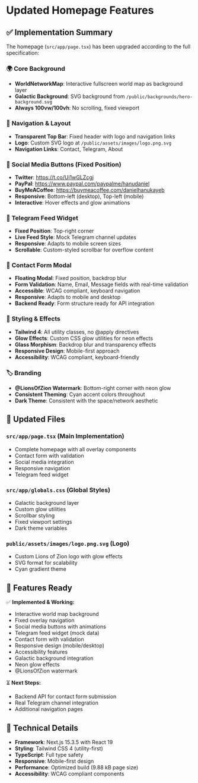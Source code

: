 # Updated Homepage Features

## ✅ Implementation Summary

The homepage (`src/app/page.tsx`) has been upgraded according to the full specification:

### 🌍 **Core Background**
- **WorldNetworkMap**: Interactive fullscreen world map as background layer
- **Galactic Background**: SVG background from `/public/backgrounds/hero-background.svg` 
- **Always 100vw/100vh**: No scrolling, fixed viewport

### 🧭 **Navigation & Layout**
- **Transparent Top Bar**: Fixed header with logo and navigation links
- **Logo**: Custom SVG logo at `/public/assets/images/logo.png.svg`
- **Navigation Links**: Contact, Telegram, About

### 📱 **Social Media Buttons** (Fixed Position)
- **Twitter**: https://t.co/Ui1wGLZcgj
- **PayPal**: https://www.paypal.com/paypalme/hanudaniel  
- **BuyMeACoffee**: https://buymeacoffee.com/danielhanukayeb
- **Responsive**: Bottom-left (desktop), Top-left (mobile)
- **Interactive**: Hover effects and glow animations

### 💬 **Telegram Feed Widget**
- **Fixed Position**: Top-right corner
- **Live Feed Style**: Mock Telegram channel updates
- **Responsive**: Adapts to mobile screen sizes
- **Scrollable**: Custom-styled scrollbar for overflow content

### 📧 **Contact Form Modal**
- **Floating Modal**: Fixed position, backdrop blur
- **Form Validation**: Name, Email, Message fields with real-time validation
- **Accessible**: WCAG compliant, keyboard navigation
- **Responsive**: Adapts to mobile and desktop
- **Backend Ready**: Form structure ready for API integration

### 🎨 **Styling & Effects**
- **Tailwind 4**: All utility classes, no @apply directives
- **Glow Effects**: Custom CSS glow utilities for neon effects
- **Glass Morphism**: Backdrop blur and transparency effects
- **Responsive Design**: Mobile-first approach
- **Accessibility**: WCAG compliant, keyboard-friendly

### 🏷️ **Branding**
- **@LionsOfZion Watermark**: Bottom-right corner with neon glow
- **Consistent Theming**: Cyan accent colors throughout
- **Dark Theme**: Consistent with the space/network aesthetic

## 📁 **Updated Files**

### `src/app/page.tsx` (Main Implementation)
- Complete homepage with all overlay components
- Contact form with validation
- Social media integration
- Responsive navigation
- Telegram feed widget

### `src/app/globals.css` (Global Styles)
- Galactic background layer
- Custom glow utilities
- Scrollbar styling
- Fixed viewport settings
- Dark theme variables

### `public/assets/images/logo.png.svg` (Logo)
- Custom Lions of Zion logo with glow effects
- SVG format for scalability
- Cyan gradient theme

## 🚀 **Features Ready**

✅ **Implemented & Working:**
- Interactive world map background
- Fixed overlay navigation
- Social media buttons with animations
- Telegram feed widget (mock data)
- Contact form with validation
- Responsive design (mobile/desktop)
- Accessibility features
- Galactic background integration
- Neon glow effects
- @LionsOfZion watermark

⏳ **Next Steps:**
- Backend API for contact form submission
- Real Telegram channel integration
- Additional navigation pages

## 🎯 **Technical Details**

- **Framework**: Next.js 15.3.5 with React 19
- **Styling**: Tailwind CSS 4 (utility-first)
- **TypeScript**: Full type safety
- **Responsive**: Mobile-first design
- **Performance**: Optimized build (9.88 kB page size)
- **Accessibility**: WCAG compliant components
